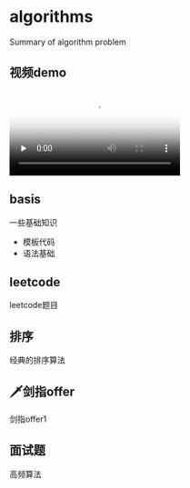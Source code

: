 # algorithms

Summary of algorithm problem

## 视频demo


<video id="video" controls="" preload="none" poster="https://ksdb-blogimg.oss-cn-beijing.aliyuncs.com/typora-on-mac/image-20240403092620792.png">
      <source id="mp4" src="https://ksdb-blogimg.oss-cn-beijing.aliyuncs.com/offline-video_9ff1a430b8d1fb095a75666ce8bc22e0.mp4" type="video/mp4">
</video>

## basis

一些基础知识

+ 模板代码
+ 语法基础


## leetcode

leetcode题目

## 排序

经典的排序算法

## 🗡剑指offer

剑指offer1

## 面试题

高频算法


